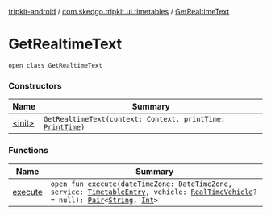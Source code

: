 [tripkit-android](../../index.md) / [com.skedgo.tripkit.ui.timetables](../index.md) / [GetRealtimeText](./index.md)

# GetRealtimeText

`open class GetRealtimeText`

### Constructors

| Name | Summary |
|---|---|
| [&lt;init&gt;](-init-.md) | `GetRealtimeText(context: Context, printTime: `[`PrintTime`](../../skedgo.tripkit.datetime/-print-time/index.md)`)` |

### Functions

| Name | Summary |
|---|---|
| [execute](execute.md) | `open fun execute(dateTimeZone: DateTimeZone, service: `[`TimetableEntry`](../../com.skedgo.tripkit.ui.model/-timetable-entry/index.md)`, vehicle: `[`RealTimeVehicle`](../../skedgo.tripkit.routing/-real-time-vehicle/index.md)`? = null): `[`Pair`](https://kotlinlang.org/api/latest/jvm/stdlib/kotlin/-pair/index.html)`<`[`String`](https://kotlinlang.org/api/latest/jvm/stdlib/kotlin/-string/index.html)`, `[`Int`](https://kotlinlang.org/api/latest/jvm/stdlib/kotlin/-int/index.html)`>` |
